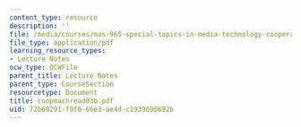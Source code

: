 ```yaml
---
content_type: resource
description: ''
file: /media/courses/mas-965-special-topics-in-media-technology-cooperative-machines-fall-2003/72b60291f0f666e3ae4dc1939b90692b_coopmachread03b.pdf
file_type: application/pdf
learning_resource_types:
- Lecture Notes
ocw_type: OCWFile
parent_title: Lecture Notes
parent_type: CourseSection
resourcetype: Document
title: coopmachread03b.pdf
uid: 72b60291-f0f6-66e3-ae4d-c1939b90692b
---
```

